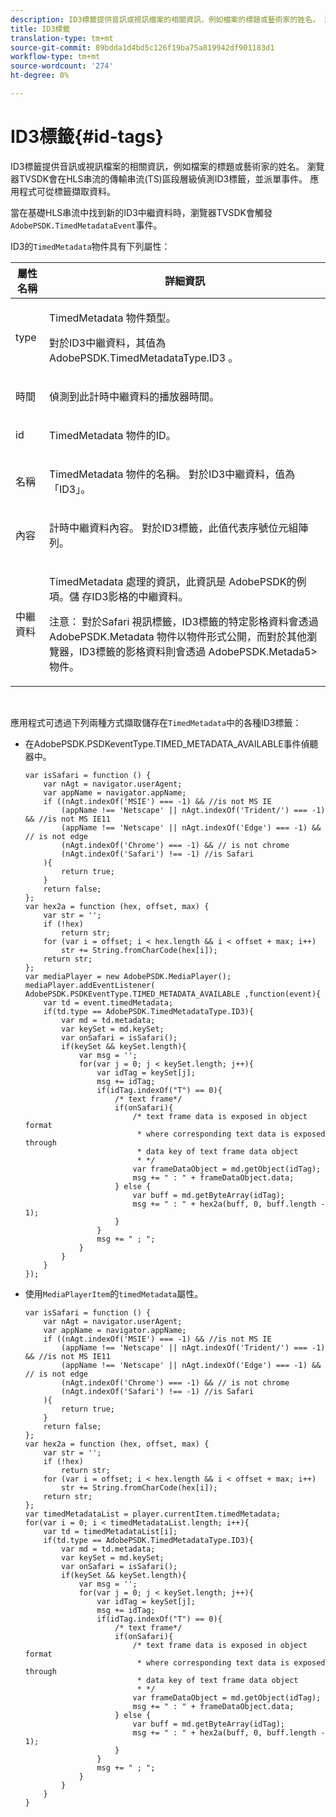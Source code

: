 ```yaml
---
description: ID3標籤提供音訊或視訊檔案的相關資訊，例如檔案的標題或藝術家的姓名。 瀏覽器TVSDK會在HLS串流的傳輸串流(TS)區段層級偵測ID3標籤，並派單事件。 應用程式可從標籤擷取資料。
title: ID3標籤
translation-type: tm+mt
source-git-commit: 89bdda1d4bd5c126f19ba75a819942df901183d1
workflow-type: tm+mt
source-wordcount: '274'
ht-degree: 0%

---
```



# ID3標籤{#id-tags}

ID3標籤提供音訊或視訊檔案的相關資訊，例如檔案的標題或藝術家的姓名。 瀏覽器TVSDK會在HLS串流的傳輸串流(TS)區段層級偵測ID3標籤，並派單事件。 應用程式可從標籤擷取資料。

當在基礎HLS串流中找到新的ID3中繼資料時，瀏覽器TVSDK會觸發`AdobePSDK.TimedMetadataEvent`事件。

ID3的`TimedMetadata`物件具有下列屬性：

<table id="table_6C61886187FB44B4B9821E4B00200018"> 
 <thead> 
  <tr> 
   <th colname="col1" class="entry"> 屬性名稱 </th> 
   <th colname="col2" class="entry"> 詳細資訊 </th> 
  </tr> 
 </thead>
 <tbody> 
  <tr> 
   <td colname="col1"> <p> <span class="codeph"> type  </span> </p> </td> 
   <td colname="col2"> <p><span class="codeph"> TimedMetadata </span>物件類型。 </p> <p>對於ID3中繼資料，其值為<span class="codeph"> AdobePSDK.TimedMetadataType.ID3 </span>。 </p> </td> 
  </tr> 
  <tr> 
   <td colname="col1"> <p> <span class="codeph"> 時間  </span> </p> </td> 
   <td colname="col2"> <p> 偵測到此計時中繼資料的播放器時間。 </p> </td> 
  </tr> 
  <tr> 
   <td colname="col1"> <p> <span class="codeph"> id  </span> </p> </td> 
   <td colname="col2"> <p><span class="codeph"> TimedMetadata </span>物件的ID。 </p> </td> 
  </tr> 
  <tr> 
   <td colname="col1"> <p> <span class="codeph"> 名稱  </span> </p> </td> 
   <td colname="col2"> <p><span class="codeph"> TimedMetadata </span>物件的名稱。 對於ID3中繼資料，值為「ID3」。 </p> </td> 
  </tr> 
  <tr> 
   <td colname="col1"> <p> <span class="codeph"> 內容  </span> </p> </td> 
   <td colname="col2"> <p>計時中繼資料內容。 對於ID3標籤，此值代表序號位元組陣列。 </p> </td> 
  </tr> 
  <tr> 
   <td colname="col1"> <p> <span class="codeph"> 中繼資料  </span> </p> </td> 
   <td colname="col2"> <p> <span class="codeph"> TimedMetadata </span> 處理的資訊，此資訊是 <span class="codeph"> AdobePSDK的例項。儲 </span> 存ID3影格的中繼資料。 </p> <p> <p>注意： 對於Safari <span class="codeph">視訊</span>標籤，ID3標籤的特定影格資料會透過<span class="codeph"> AdobePSDK.Metadata </span>物件以物件形式公開，而對於其他瀏覽器，ID3標籤的影格資料則會透過<span class="codeph"> AdobePSDK.Metada5&gt;物件。</span> </p> </p> </td> 
  </tr> 
 </tbody> 
</table>

&#x200B;

應用程式可透過下列兩種方式擷取儲存在`TimedMetadata`中的各種ID3標籤：

* 在AdobePSDK.PSDKeventType.TIMED_METADATA_AVAILABLE事件偵聽器中。

   ```
   var isSafari = function () { 
       var nAgt = navigator.userAgent; 
       var appName = navigator.appName; 
       if ((nAgt.indexOf('MSIE') === -1) && //is not MS IE 
           (appName !== 'Netscape' || nAgt.indexOf('Trident/') === -1) && //is not MS IE11 
           (appName !== 'Netscape' || nAgt.indexOf('Edge') === -1) && // is not edge 
           (nAgt.indexOf('Chrome') === -1) && // is not chrome 
           (nAgt.indexOf('Safari') !== -1) //is Safari 
       ){ 
           return true; 
       } 
       return false; 
   }; 
   var hex2a = function (hex, offset, max) { 
       var str = ''; 
       if (!hex) 
           return str; 
       for (var i = offset; i < hex.length && i < offset + max; i++) 
           str += String.fromCharCode(hex[i]); 
       return str; 
   }; 
   var mediaPlayer = new AdobePSDK.MediaPlayer(); 
   mediaPlayer.addEventListener( AdobePSDK.PSDKEventType.TIMED_METADATA_AVAILABLE ,function(event){ 
       var td = event.timedMetadata; 
       if(td.type == AdobePSDK.TimedMetadataType.ID3){ 
           var md = td.metadata; 
           var keySet = md.keySet; 
           var onSafari = isSafari(); 
           if(keySet && keySet.length){ 
               var msg = ''; 
               for(var j = 0; j < keySet.length; j++){ 
                   var idTag = keySet[j]; 
                   msg += idTag; 
                   if(idTag.indexOf("T") == 0){ 
                       /* text frame*/ 
                       if(onSafari){ 
                           /* text frame data is exposed in object format 
                            * where corresponding text data is exposed through 
                            * data key of text frame data object 
                            * */ 
                           var frameDataObject = md.getObject(idTag); 
                           msg += " : " + frameDataObject.data; 
                       } else { 
                           var buff = md.getByteArray(idTag); 
                           msg += " : " + hex2a(buff, 0, buff.length - 1); 
                       } 
                   } 
                   msg += " ; "; 
               } 
           } 
       } 
   }); 
   ```

* 使用`MediaPlayerItem`的`timedMetadata`屬性。

   ```
   var isSafari = function () { 
       var nAgt = navigator.userAgent; 
       var appName = navigator.appName; 
       if ((nAgt.indexOf('MSIE') === -1) && //is not MS IE 
           (appName !== 'Netscape' || nAgt.indexOf('Trident/') === -1) && //is not MS IE11 
           (appName !== 'Netscape' || nAgt.indexOf('Edge') === -1) && // is not edge 
           (nAgt.indexOf('Chrome') === -1) && // is not chrome 
           (nAgt.indexOf('Safari') !== -1) //is Safari 
       ){ 
           return true; 
       } 
       return false; 
   }; 
   var hex2a = function (hex, offset, max) { 
       var str = ''; 
       if (!hex) 
           return str; 
       for (var i = offset; i < hex.length && i < offset + max; i++) 
           str += String.fromCharCode(hex[i]); 
       return str; 
   }; 
   var timedMetadataList = player.currentItem.timedMetadata; 
   for(var i = 0; i < timedMetadataList.length; i++){ 
       var td = timedMetadataList[i]; 
       if(td.type == AdobePSDK.TimedMetadataType.ID3){ 
           var md = td.metadata; 
           var keySet = md.keySet; 
           var onSafari = isSafari(); 
           if(keySet && keySet.length){ 
               var msg = ''; 
               for(var j = 0; j < keySet.length; j++){ 
                   var idTag = keySet[j]; 
                   msg += idTag; 
                   if(idTag.indexOf("T") == 0){ 
                       /* text frame*/ 
                       if(onSafari){ 
                           /* text frame data is exposed in object format 
                            * where corresponding text data is exposed through 
                            * data key of text frame data object 
                            * */ 
                           var frameDataObject = md.getObject(idTag); 
                           msg += " : " + frameDataObject.data; 
                       } else { 
                           var buff = md.getByteArray(idTag); 
                           msg += " : " + hex2a(buff, 0, buff.length - 1); 
                       } 
                   } 
                   msg += " ; "; 
               } 
           } 
       } 
   } 
   ```

